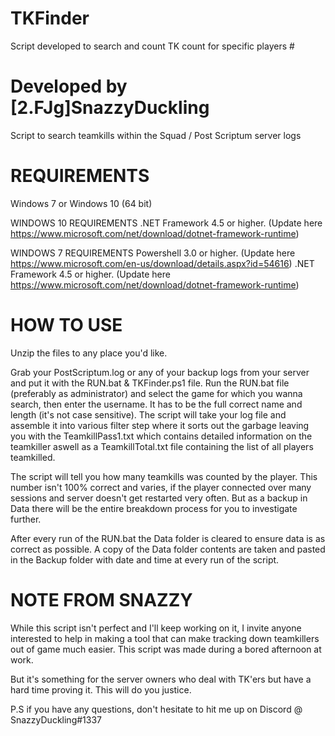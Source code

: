 # TKFinder

 Script developed to search and count TK count for specific players #
#                Developed by [2.FJg]SnazzyDuckling                  #
Script to search teamkills within the Squad / Post Scriptum server logs
#                           REQUIREMENTS                             #

Windows 7 or Windows 10 (64 bit)

WINDOWS 10 REQUIREMENTS
.NET Framework 4.5 or higher. (Update here https://www.microsoft.com/net/download/dotnet-framework-runtime)

WINDOWS 7 REQUIREMENTS
Powershell 3.0 or higher. (Update here https://www.microsoft.com/en-us/download/details.aspx?id=54616)
.NET Framework 4.5 or higher. (Update here https://www.microsoft.com/net/download/dotnet-framework-runtime)

#                            HOW TO USE                            #

Unzip the files to any place you'd like.

Grab your PostScriptum.log or any of your backup logs from your server and put it with the RUN.bat & TKFinder.ps1 file.
Run the RUN.bat file (preferably as administrator) and select the game for which you wanna search, then enter the username. It has to be the full correct name and length (it's not case sensitive).
The script will take your log file and assemble it into various filter step where it sorts out the garbage leaving you with the TeamkillPass1.txt which contains detailed information
on the teamkiller aswell as a TeamkillTotal.txt file containing the list of all players teamkilled.

The script will tell you how many teamkills was counted by the player. This number isn't 100% correct and varies,
if the player connected over many sessions and server doesn't get restarted very often. But as a backup in Data there will be the entire
breakdown process for you to investigate further.

After every run of the RUN.bat the Data folder is cleared to ensure data is as correct as possible.
A copy of the Data folder contents are taken and pasted in the Backup folder with date and time at every run of the script.

#                         NOTE FROM SNAZZY                         

While this script isn't perfect and I'll keep working on it, I invite anyone interested to help in making a tool that can make
tracking down teamkillers out of game much easier. This script was made during a bored afternoon at work.

But it's something for the server owners who deal with TK'ers but have a hard time proving it. This will do you justice.

P.S if you have any questions, don't hesitate to hit me up on Discord @ SnazzyDuckling#1337

